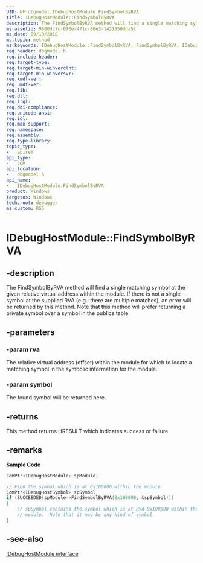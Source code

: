 ```yaml
---
UID: NF:dbgmodel.IDebugHostModule.FindSymbolByRVA
title: IDebugHostModule::FindSymbolByRVA
description: The FindSymbolByRVA method will find a single matching symbol at the given relative virtual address within the module. 
ms.assetid: 9800dc7c-070e-471c-80e3-1421550dda5c
ms.date: 09/18/2018
ms.topic: method
ms.keywords: IDebugHostModule::FindSymbolByRVA, FindSymbolByRVA, IDebugHostModule.FindSymbolByRVA, IDebugHostModule::FindSymbolByRVA, IDebugHostModule.FindSymbolByRVA
req.header: dbgmodel.h
req.include-header:
req.target-type:
req.target-min-winverclnt:
req.target-min-winversvr:
req.kmdf-ver:
req.umdf-ver:
req.lib:
req.dll:
req.irql: 
req.ddi-compliance:
req.unicode-ansi:
req.idl:
req.max-support:
req.namespace:
req.assembly:
req.type-library: 
topic_type: 
-	apiref
api_type: 
-	COM
api_location: 
-	dbgmodel.h
api_name: 
-	IDebugHostModule.FindSymbolByRVA
product: Windows
targetos: Windows
tech.root: debugger
ms.custom: RS5
---
```


# IDebugHostModule::FindSymbolByRVA


## -description

The FindSymbolByRVA method will find a single matching symbol at the given relative virtual address within the module. If there is not a single symbol at the supplied RVA (e.g.: there are multiple matches), an error will be returned by this method. Note that this method will prefer returning a private symbol over a symbol in the publics table. 

## -parameters

### -param rva
The relative virtual address (offset) within the module for which to locate a matching symbol in the symbolic information for the module.

### -param symbol
The found symbol will be returned here.


## -returns
This method returns HRESULT which indicates success or failure.

## -remarks

**Sample Code**

```cpp
ComPtr<IDebugHostModule> spModule;

// Find the symbol which is at 0x100000 within the module
ComPtr<IDebugHostSymbol> spSymbol;
if (SUCCEEDED(spModule->FindSymbolByRVA(0x100000, &spSymbol)))
{
    // spSymbol contains the symbol which is at RVA 0x100000 within the
    // module.  Note that it may be any kind of symbol
}
```


## -see-also

[IDebugHostModule interface](nn-dbgmodel-idebughostmodule.md)
